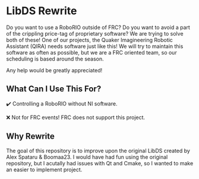 # LibDS Rewrite
Do you want to use a RoboRIO outside of FRC? Do you want to avoid a part of the crippling price-tag of proprietary software?
We are trying to solve both of these! One of our projects, the Quaker Imagineering Robotic Assistant (QIRA) needs software just like this!
We will try to maintain this software as often as possible, but we are a FRC oriented team, so our scheduling is based around the season.

Any help would be greatly appreciated!

## What Can I Use This For?
:heavy_check_mark: Controlling a RoboRIO without NI software.

:x: Not for FRC events! FRC does not support this project.

## Why Rewrite
The goal of this repository is to improve upon the original LibDS created by Alex Spataru & Boomaa23.
I would have had fun using the original repository, but I acutally had issues with Qt and Cmake, so I
wanted to make an easier to implement project.
